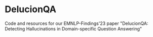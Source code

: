 # DelucionQA
Code and resources for our EMNLP-Findings'23 paper "DelucionQA: Detecting Hallucinations in Domain-specific Question Answering"
